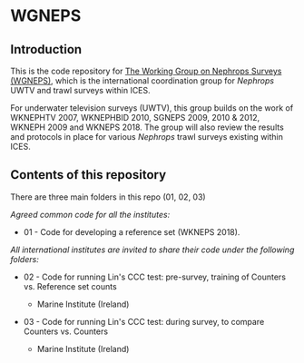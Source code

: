 # WGNEPS

## Introduction

This is the code repository for [The Working Group on Nephrops Surveys (WGNEPS)](https://www.ices.dk/community/groups/Pages/WGNEPS.aspx), which is the international coordination group for _Nephrops_ UWTV and trawl surveys within ICES.

For underwater television surveys (UWTV), this group builds on the work of WKNEPHTV 2007, WKNEPHBID 2010, SGNEPS 2009, 2010 & 2012, WKNEPH 2009 and WKNEPS 2018. The group will also review the results and protocols in place for various _Nephrops_ trawl surveys existing within ICES.

## Contents of this repository

There are three main folders in this repo (01, 02, 03)

_Agreed common code for all the institutes:_

* 01 - Code for developing a reference set (WKNEPS 2018).


_All international institutes are invited to share their code under the following folders:_

* 02 - Code for running Lin's CCC test: pre-survey, training of Counters vs. Reference set counts
  * Marine Institute (Ireland)

* 03 - Code for running Lin's CCC test: during survey, to compare Counters vs. Counters
  * Marine Institute (Ireland)